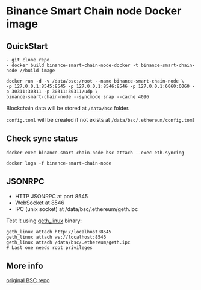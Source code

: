 # Binance Smart Chain node Docker image

## QuickStart

```
- git clone repo
- docker build binance-smart-chain-node-docker -t binance-smart-chain-node //build image
```

```
docker run -d -v /data/bsc:/root --name binance-smart-chain-node \
-p 127.0.0.1:8545:8545 -p 127.0.0.1:8546:8546 -p 127.0.0.1:6060:6060 -p 30311:30311 -p 30311:30311/udp \
binance-smart-chain-node --syncmode snap --cache 4096
```

Blockchain data will be stored at `/data/bsc` folder.

`config.toml` will be created if not exists at `/data/bsc/.ethereum/config.toml`

## Check sync status

```
docker exec binance-smart-chain-node bsc attach --exec eth.syncing

docker logs -f binance-smart-chain-node
```

## JSONRPC

* HTTP JSONRPC at port 8545
* WebSocket at 8546
* IPC (unix socket) at /data/bsc/.ethereum/geth.ipc

Test it using [geth_linux](https://github.com/binance-chain/bsc/releases) binary: 

```
geth_linux attach http://localhost:8545
geth_linux attach ws://localhost:8546
geth_linux attach /data/bsc/.ethereum/geth.ipc
# Last one needs root privileges
```

## More info

[original BSC repo](https://github.com/binance-chain/bsc)

